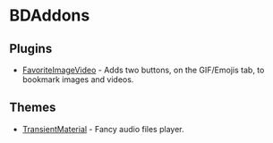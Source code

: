 # BDAddons

## Plugins
 - [FavoriteImageVideo](https://github.com/Dastan21/BDAddons/blob/main/plugins/FavoriteImageVideo.plugin.js) - Adds two buttons, on the GIF/Emojis tab, to bookmark images and videos.

## Themes
 - [TransientMaterial](https://github.com/Dastan21/BDAddons/blob/main/themes/BetterAudio.theme.css) - Fancy audio files player.